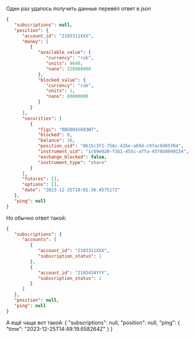 Один раз удалось получить данные
перевёл ответ в json
```json
{
   "subscriptions": null,
   "position": {
      "account_id": "2103311XXX",
      "money": [
         {
            "available_value": {
               "currency": "rub",
               "units": 9640,
               "nano": 220000000
            },
            "blocked_value": {
               "currency": "rub",
               "units": 1,
               "nano": 80000000
            }
         }
      ],
      "securities": [
         {
            "figi": "BBG004S683W7",
            "blocked": 0,
            "balance": 10,
            "position_uid": "8615c3f2-758c-42be-a69d-c97ac9d95f04",
            "instrument_uid": "1c69e020-f3b1-455c-affa-45f8b8049234",
            "exchange_blocked": false,
            "instrument_type": "share"
         }
      ],
      "futures": [],
      "options": [],
      "date": "2023-12-25T10:01:36.457517Z"
   },
   "ping": null
}
```

Но обычно ответ такой:
```json
{
   "subscriptions": {
      "accounts": [
         {
            "account_id": "2103311XXX",
            "subscription_status": 1
         },
         {
            "account_id": "2103434YYY",
            "subscription_status": 1
         }
      ]
   },
   "position": null,
   "ping": null
}
```
А ещё чаще вот такой:
{
   "subscriptions": null,
   "position": null,
   "ping": {
      "time": "2023-12-25T14:49:19.658264Z"
   }
}
